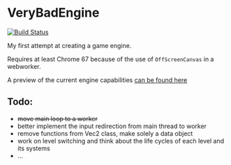 # VeryBadEngine
[![Build Status](https://travis-ci.org/AbdBarho/VeryBadEngine.svg?branch=master)](https://travis-ci.org/AbdBarho/VeryBadEngine)

My first attempt at creating a game engine.

Requires at least Chrome 67 because of the use of `OffScreenCanvas` in a webworker.

A preview of the current engine capabilities [can be found here](https://abdbarho.github.io/VeryBadEngine/)


## Todo:
- ~~move main loop to a worker~~
- better implement the input redirection from main thread to worker
- remove functions from Vec2 class, make solely a data object
- work on level switching and think about the life cycles of each level and its systems
- ...

